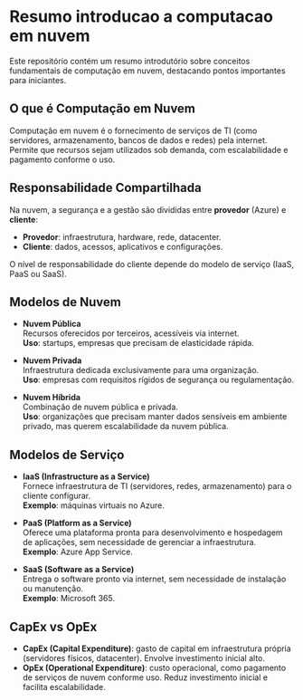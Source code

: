 # Resumo introducao a computacao em nuvem
Este repositório contém um resumo introdutório sobre conceitos fundamentais de computação em nuvem, destacando pontos importantes para iniciantes.

## O que é Computação em Nuvem
Computação em nuvem é o fornecimento de serviços de TI (como servidores, armazenamento, bancos de dados e redes) pela internet.  
Permite que recursos sejam utilizados sob demanda, com escalabilidade e pagamento conforme o uso.

## Responsabilidade Compartilhada
Na nuvem, a segurança e a gestão são divididas entre **provedor** (Azure) e **cliente**:
- **Provedor**: infraestrutura, hardware, rede, datacenter.
- **Cliente**: dados, acessos, aplicativos e configurações.

O nível de responsabilidade do cliente depende do modelo de serviço (IaaS, PaaS ou SaaS).

## Modelos de Nuvem
- **Nuvem Pública**  
  Recursos oferecidos por terceiros, acessíveis via internet.  
  **Uso**: startups, empresas que precisam de elasticidade rápida.

- **Nuvem Privada**  
  Infraestrutura dedicada exclusivamente para uma organização.  
  **Uso**: empresas com requisitos rígidos de segurança ou regulamentação.

- **Nuvem Híbrida**  
  Combinação de nuvem pública e privada.  
  **Uso**: organizações que precisam manter dados sensíveis em ambiente privado, mas querem escalabilidade da nuvem pública.

## Modelos de Serviço
- **IaaS (Infrastructure as a Service)**  
  Fornece infraestrutura de TI (servidores, redes, armazenamento) para o cliente configurar.  
  **Exemplo**: máquinas virtuais no Azure.  

- **PaaS (Platform as a Service)**  
  Oferece uma plataforma pronta para desenvolvimento e hospedagem de aplicações, sem necessidade de gerenciar a infraestrutura.  
  **Exemplo**: Azure App Service.  

- **SaaS (Software as a Service)**  
  Entrega o software pronto via internet, sem necessidade de instalação ou manutenção.  
  **Exemplo**: Microsoft 365.
  
## CapEx vs OpEx
- **CapEx (Capital Expenditure)**: gasto de capital em infraestrutura própria (servidores físicos, datacenter). Envolve investimento inicial alto.  
- **OpEx (Operational Expenditure)**: custo operacional, como pagamento de serviços de nuvem conforme uso. Reduz investimento inicial e facilita escalabilidade.
